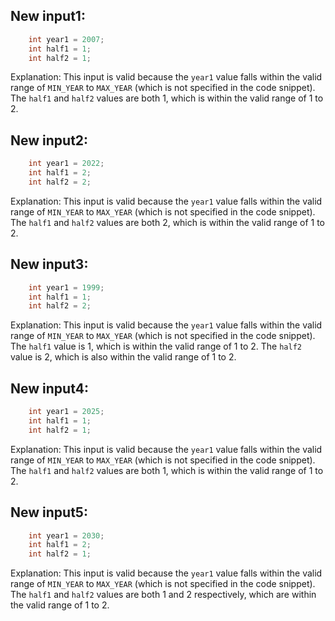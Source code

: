 ## New input1:
```java
    int year1 = 2007;
    int half1 = 1;
    int half2 = 1;
```
Explanation: This input is valid because the `year1` value falls within the valid range of `MIN_YEAR` to `MAX_YEAR` (which is not specified in the code snippet). The `half1` and `half2` values are both 1, which is within the valid range of 1 to 2.

## New input2:
```java
    int year1 = 2022;
    int half1 = 2;
    int half2 = 2;
```
Explanation: This input is valid because the `year1` value falls within the valid range of `MIN_YEAR` to `MAX_YEAR` (which is not specified in the code snippet). The `half1` and `half2` values are both 2, which is within the valid range of 1 to 2.

## New input3:
```java
    int year1 = 1999;
    int half1 = 1;
    int half2 = 2;
```
Explanation: This input is valid because the `year1` value falls within the valid range of `MIN_YEAR` to `MAX_YEAR` (which is not specified in the code snippet). The `half1` value is 1, which is within the valid range of 1 to 2. The `half2` value is 2, which is also within the valid range of 1 to 2.

## New input4:
```java
    int year1 = 2025;
    int half1 = 1;
    int half2 = 1;
```
Explanation: This input is valid because the `year1` value falls within the valid range of `MIN_YEAR` to `MAX_YEAR` (which is not specified in the code snippet). The `half1` and `half2` values are both 1, which is within the valid range of 1 to 2.

## New input5:
```java
    int year1 = 2030;
    int half1 = 2;
    int half2 = 1;
```
Explanation: This input is valid because the `year1` value falls within the valid range of `MIN_YEAR` to `MAX_YEAR` (which is not specified in the code snippet). The `half1` and `half2` values are both 1 and 2 respectively, which are within the valid range of 1 to 2.